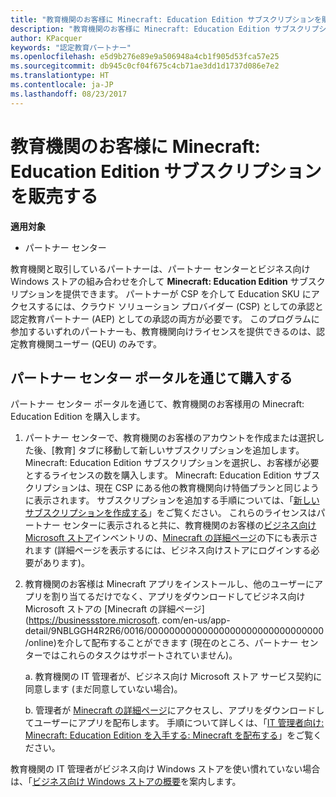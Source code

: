 ```yaml
---
title: "教育機関のお客様に Minecraft: Education Edition サブスクリプションを販売する"
description: "教育機関のお客様に Minecraft: Education Edition サブスクリプションを販売する"
author: KPacquer
keywords: "認定教育パートナー"
ms.openlocfilehash: e5d9b276e89e9a506948a4cb1f905d53fca57e25
ms.sourcegitcommit: db945c0cf04f675c4cb71ae3dd1d1737d086e7e2
ms.translationtype: HT
ms.contentlocale: ja-JP
ms.lasthandoff: 08/23/2017
---
```

# <a name="sell-minecraft-education-edition-subscriptions-to-education-customers"></a>教育機関のお客様に Minecraft: Education Edition サブスクリプションを販売する

**適用対象**

-  パートナー センター

教育機関と取引しているパートナーは、パートナー センターとビジネス向け Windows ストアの組み合わせを介して **Minecraft: Education Edition** サブスクリプションを提供できます。  パートナーが CSP を介して Education SKU にアクセスするには、クラウド ソリューション プロバイダー (CSP) としての承認と認定教育パートナー (AEP) としての承認の両方が必要です。  このプログラムに参加するいずれのパートナーも、教育機関向けライセンスを提供できるのは、認定教育機関ユーザー (QEU) のみです。 

## <a name="purchase-through-partner-center-portal"></a>パートナー センター ポータルを通じて購入する 
パートナー センター ポータルを通じて、教育機関のお客様用の Minecraft: Education Edition を購入します。 

  1.  パートナー センターで、教育機関のお客様のアカウントを作成または選択した後、[教育] タブに移動して新しいサブスクリプションを追加します。  Minecraft: Education Edition サブスクリプションを選択し、お客様が必要とするライセンスの数を購入します。 Minecraft: Education Edition サブスクリプションは、現在 CSP にある他の教育機関向け特価プランと同じように表示されます。 サブスクリプションを追加する手順については、「[新しいサブスクリプションを作成する](create-a-new-subscription.md)」をご覧ください。 これらのライセンスはパートナー センターに表示されると共に、教育機関のお客様の[ビジネス向け Microsoft ストア](https://www.microsoft.com/business-store)インベントリの、[Minecraft の詳細ページ](https://businessstore.microsoft.com/en-us/app-detail/9NBLGGH4R2R6/0016/00000000000000000000000000000000/online)の下にも表示されます (詳細ページを表示するには、ビジネス向けストアにログインする必要があります)。 

  2.  教育機関のお客様は Minecraft アプリをインストールし、他のユーザーにアプリを割り当てるだけでなく、アプリをダウンロードしてビジネス向け Microsoft ストアの [Minecraft の詳細ページ](https://businessstore.microsoft. com/en-us/app-detail/9NBLGGH4R2R6/0016/00000000000000000000000000000000/online)を介して配布することができます  (現在のところ、パートナー センターではこれらのタスクはサポートされていません)。

      a. 教育機関の IT 管理者が、ビジネス向け Microsoft ストア サービス契約に同意します (まだ同意していない場合)。 

      b.  管理者が [Minecraft の詳細ページ](https://businessstore.microsoft.com/en-us/app-detail/9NBLGGH4R2R6/0016/00000000000000000000000000000000/online)にアクセスし、アプリをダウンロードしてユーザーにアプリを配布します。 手順について詳しくは、「[IT 管理者向け: Minecraft: Education Edition を入手する: Minecraft を配布する](https://docs.microsoft.com/education/windows/school-get-minecraft#distribute-minecraft)」をご覧ください。
    
  教育機関の IT 管理者がビジネス向け Windows ストアを使い慣れていない場合は、「[ビジネス向け Windows ストアの概要](https://docs.microsoft.com/microsoft-store/windows-store-for-business-overview)を案内します。 

<!-- ## Purchase through Partner Center API 

To help your education customers buy and deploy Minecraft: Education Edition through the Partner Center API:
  
  1.  See [Create an order](https://msdn.microsoft.com/library/partnercenter/mt634667.aspx(d=robot)) to learn how to use the Partner Center API to buy the desired number of licenses of Minecraft: Education Edition subscription.  Be sure to use the following Offer ID:  
     
      "OfferId": "EE10CBD2-7A12-45DE-BE11-0C2C7C6EEEB1"
     
      See [Get a list of subscriptions by ID](https://msdn.microsoft.com/library/partnercenter/mt683489.aspx) to learn how to see these licenses.  Note that these will also appear in the education customer’s [Microsoft Store for Business](https://www.microsoft.com/business-store) inventory under the [Minecraft details page](https://businessstore.microsoft.com/en-us/app-detail/9NBLGGH4R2R6/0016/00000000000000000000000000000000/online) (you must be logged into Store for Business to see this page).    

  2. Direct your education customer to distribute Minecraft through the Microsoft Store for Business [Minecraft details page](https://businessstore.microsoft.com/en-us/app-detail/9NBLGGH4R2R6/0016/00000000000000000000000000000000/online). Through Microsoft Store for Business, they can install the app, assign the app to others, and download the app to distribute. (Currently, Partner Center doesn't support these tasks.) 

     a. The school’s IT admin accepts the Microsoft Store for Business services agreement if they haven’t already.
    
     b. The admin goes to the Minecraft details page to download the app and distribute the app to users. For detailed instructions, see [For IT administrators - get Minecraft: Education Edition: Distribute Minecraft](https://docs.microsoft.com/education/windows/school-get-minecraft#distribute-minecraft). 

  If the school’s IT admin is not familiar with Microsoft Store for Business, direct them to [Microsoft Store for Business overview](https://docs.microsoft.com/microsoft-store/windows-store-for-business-overview). 

-->